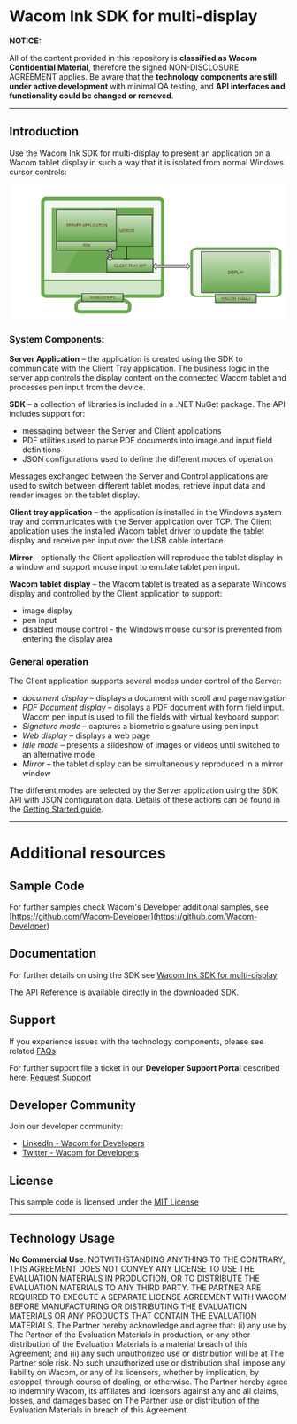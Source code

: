 # Wacom Ink SDK for multi-display

**NOTICE:**

All of the content provided in this repository is **classified as Wacom Confidential Material**, therefore the signed NON-DISCLOSURE AGREEMENT applies.
Be aware that the **technology components are still under active development** with minimal QA testing, and **API interfaces and functionality could be changed or removed**.

---

## **Introduction**

Use the Wacom Ink SDK for multi-display to present an application on a Wacom tablet display in such a way that it is isolated from normal Windows cursor controls:

![Overview](./media/sdk-components.png)

### **System Components:**

**Server Application** – the application is created using the SDK to communicate with the Client Tray application. The business logic in the server app controls the display content on the connected Wacom tablet and processes pen input from the device.

**SDK** – a collection of libraries is included in a .NET NuGet package. The API includes support for:

- messaging between the Server and Client applications
- PDF utilities used to parse PDF documents into image and input field definitions  
- JSON configurations used to define the different modes of operation

Messages exchanged between the Server and Control applications are used to switch between different tablet modes, retrieve input data and render images on the tablet display.

**Client tray application** – the application is installed in the Windows system tray and communicates with the Server application over TCP. The Client application uses the installed Wacom tablet driver to update the tablet display and receive pen input over the USB cable interface.

**Mirror** – optionally the Client application will reproduce the tablet display in a window and support mouse input to emulate tablet pen input.

**Wacom tablet display** – the Wacom tablet is treated as a separate Windows display and controlled by the Client application to support:

- image display
- pen input
- disabled mouse control - the Windows mouse cursor is prevented from entering the display area

### General operation

The Client application supports several modes under control of the Server:

* *document display* – displays a document with scroll and page navigation
* *PDF Document display* – displays a PDF document with form field input. Wacom pen input is used to fill the fields with virtual keyboard support
* *Signature mode* – captures a biometric signature using pen input  
* *Web display* – displays a web page
* *Idle mode* – presents a slideshow of images or videos until switched to an alternative mode
* *Mirror* – the tablet display can be simultaneously reproduced in a mirror window

The different modes are selected by the Server application using the SDK API with JSON configuration data. 
Details of these actions can be found in the [Getting Started guide](GETTING-STARTED.md).

---
# Additional resources 

## Sample Code
For further samples check Wacom's Developer additional samples, see [https://github.com/Wacom-Developer](https://github.com/Wacom-Developer)

## Documentation
For further details on using the SDK see [Wacom Ink SDK for multi-display](http://developer-docs.wacom.com/sdk-for-multi-display/) 

The API Reference is available directly in the downloaded SDK.

## Support
If you experience issues with the technology components, please see related [FAQs](http://developer-docs.wacom.com/faqs)

For further support file a ticket in our **Developer Support Portal** described here: [Request Support](http://developer-docs.wacom.com/faqs/docs/q-support/support)

## Developer Community 
Join our developer community:

- [LinkedIn - Wacom for Developers](https://www.linkedin.com/company/wacom-for-developers/)
- [Twitter - Wacom for Developers](https://twitter.com/Wacomdevelopers)

## License 
This sample code is licensed under the [MIT License](https://choosealicense.com/licenses/mit/)

---

## Technology Usage
**No Commercial Use**. NOTWITHSTANDING ANYTHING TO THE CONTRARY, THIS AGREEMENT DOES NOT CONVEY ANY LICENSE TO USE THE EVALUATION MATERIALS IN PRODUCTION, OR TO DISTRIBUTE THE EVALUATION MATERIALS TO ANY THIRD PARTY. THE PARTNER ARE REQUIRED TO EXECUTE A SEPARATE LICENSE AGREEMENT WITH WACOM BEFORE MANUFACTURING OR DISTRIBUTING THE EVALUATION MATERIALS OR ANY PRODUCTS THAT CONTAIN THE EVALUATION MATERIALS. The Partner hereby acknowledge and agree that: (i) any use by The Partner of the Evaluation Materials in production, or any other distribution of the Evaluation Materials is a material breach of this Agreement; and (ii) any such unauthorized use or distribution will be at The Partner sole risk. No such unauthorized use or distribution shall impose any liability on Wacom, or any of its licensors, whether by implication, by estoppel, through course of dealing, or otherwise. The Partner hereby agree to indemnify Wacom, its affiliates and licensors against any and all claims, losses, and damages based on The Partner use or distribution of the Evaluation Materials in breach of this Agreement.


